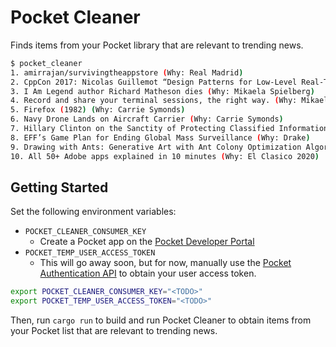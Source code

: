 # Pocket Cleaner

Finds items from your Pocket library that are relevant to trending news.

```sh
$ pocket_cleaner
1. amirrajan/survivingtheappstore (Why: Real Madrid)
2. CppCon 2017: Nicolas Guillemot “Design Patterns for Low-Level Real-Time Rendering” (Why: Real Madrid)
3. I Am Legend author Richard Matheson dies (Why: Mikaela Spielberg)
4. Record and share your terminal sessions, the right way. (Why: Mikaela Spielberg)
5. Firefox (1982) (Why: Carrie Symonds)
6. Navy Drone Lands on Aircraft Carrier (Why: Carrie Symonds)
7. Hillary Clinton on the Sanctity of Protecting Classified Information (Why: Drake)
8. EFF’s Game Plan for Ending Global Mass Surveillance (Why: Drake)
9. Drawing with Ants: Generative Art with Ant Colony Optimization Algorithms (Why: El Clasico 2020)
10. All 50+ Adobe apps explained in 10 minutes (Why: El Clasico 2020)
```

## Getting Started

Set the following environment variables:

- `POCKET_CLEANER_CONSUMER_KEY`
  - Create a Pocket app on the [Pocket Developer
    Portal](https://getpocket.com/developer/apps/)
- `POCKET_TEMP_USER_ACCESS_TOKEN`
  - This will go away soon, but for now, manually use the [Pocket Authentication API](https://getpocket.com/developer/docs/authentication) to obtain your user access token.

```sh
export POCKET_CLEANER_CONSUMER_KEY="<TODO>"
export POCKET_TEMP_USER_ACCESS_TOKEN="<TODO>"
```

Then, run `cargo run` to build and run Pocket Cleaner to obtain
items from your Pocket list that are relevant to trending news.
